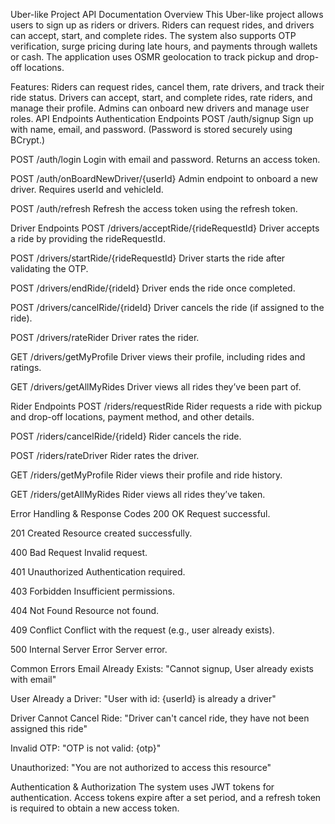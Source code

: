 Uber-like Project API Documentation
Overview
This Uber-like project allows users to sign up as riders or drivers. Riders can request rides, and drivers can accept, start, and complete rides. The system also supports OTP verification, surge pricing during late hours, and payments through wallets or cash. The application uses OSMR geolocation to track pickup and drop-off locations.

Features:
Riders can request rides, cancel them, rate drivers, and track their ride status.
Drivers can accept, start, and complete rides, rate riders, and manage their profile.
Admins can onboard new drivers and manage user roles.
API Endpoints
Authentication Endpoints
POST /auth/signup
Sign up with name, email, and password. (Password is stored securely using BCrypt.)

POST /auth/login
Login with email and password. Returns an access token.

POST /auth/onBoardNewDriver/{userId}
Admin endpoint to onboard a new driver. Requires userId and vehicleId.

POST /auth/refresh
Refresh the access token using the refresh token.

Driver Endpoints
POST /drivers/acceptRide/{rideRequestId}
Driver accepts a ride by providing the rideRequestId.

POST /drivers/startRide/{rideRequestId}
Driver starts the ride after validating the OTP.

POST /drivers/endRide/{rideId}
Driver ends the ride once completed.

POST /drivers/cancelRide/{rideId}
Driver cancels the ride (if assigned to the ride).

POST /drivers/rateRider
Driver rates the rider.

GET /drivers/getMyProfile
Driver views their profile, including rides and ratings.

GET /drivers/getAllMyRides
Driver views all rides they’ve been part of.

Rider Endpoints
POST /riders/requestRide
Rider requests a ride with pickup and drop-off locations, payment method, and other details.

POST /riders/cancelRide/{rideId}
Rider cancels the ride.

POST /riders/rateDriver
Rider rates the driver.

GET /riders/getMyProfile
Rider views their profile and ride history.

GET /riders/getAllMyRides
Rider views all rides they’ve taken.

Error Handling & Response Codes
200 OK
Request successful.

201 Created
Resource created successfully.

400 Bad Request
Invalid request.

401 Unauthorized
Authentication required.

403 Forbidden
Insufficient permissions.

404 Not Found
Resource not found.

409 Conflict
Conflict with the request (e.g., user already exists).

500 Internal Server Error
Server error.

Common Errors
Email Already Exists:
"Cannot signup, User already exists with email"

User Already a Driver:
"User with id: {userId} is already a driver"

Driver Cannot Cancel Ride:
"Driver can't cancel ride, they have not been assigned this ride"

Invalid OTP:
"OTP is not valid: {otp}"

Unauthorized:
"You are not authorized to access this resource"

Authentication & Authorization
The system uses JWT tokens for authentication. Access tokens expire after a set period, and a refresh token is required to obtain a new access token.

